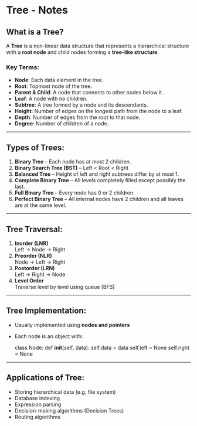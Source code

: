 #  Tree - Notes

##  What is a Tree?
A **Tree** is a non-linear data structure that represents a hierarchical structure with a **root node** and child nodes forming a **tree-like structure**.

### Key Terms:
- **Node**: Each data element in the tree.
- **Root**: Topmost node of the tree.
- **Parent & Child**: A node that connects to other nodes below it.
- **Leaf**: A node with no children.
- **Subtree**: A tree formed by a node and its descendants.
- **Height**: Number of edges on the longest path from the node to a leaf.
- **Depth**: Number of edges from the root to that node.
- **Degree**: Number of children of a node.

---

##  Types of Trees:
1. **Binary Tree** – Each node has at most 2 children.
2. **Binary Search Tree (BST)** – Left < Root < Right
3. **Balanced Tree** – Height of left and right subtrees differ by at most 1.
4. **Complete Binary Tree** – All levels completely filled except possibly the last.
5. **Full Binary Tree** – Every node has 0 or 2 children.
6. **Perfect Binary Tree** – All internal nodes have 2 children and all leaves are at the same level.

---

##  Tree Traversal:
1. **Inorder (LNR)**  
   Left → Node → Right
2. **Preorder (NLR)**  
   Node → Left → Right
3. **Postorder (LRN)**  
   Left → Right → Node
4. **Level Order**  
   Traverse level by level using queue (BFS)

---

##  Tree Implementation:
- Usually implemented using **nodes and pointers**
- Each node is an object with:
  
  class Node:
      def __init__(self, data):
          self.data = data
          self.left = None
          self.right = None
  

---

##  Applications of Tree:
- Storing hierarchical data (e.g. file system)
- Database indexing
- Expression parsing
- Decision-making algorithms (Decision Trees)
- Routing algorithms
